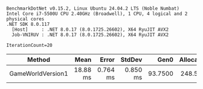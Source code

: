 ```

BenchmarkDotNet v0.15.2, Linux Ubuntu 24.04.2 LTS (Noble Numbat)
Intel Core i7-5500U CPU 2.40GHz (Broadwell), 1 CPU, 4 logical and 2 physical cores
.NET SDK 8.0.117
  [Host]     : .NET 8.0.17 (8.0.1725.26602), X64 RyuJIT AVX2
  Job-VNIRUV : .NET 8.0.17 (8.0.1725.26602), X64 RyuJIT AVX2

IterationCount=20  

```
| Method            | Mean     | Error    | StdDev   | Gen0    | Allocated |
|------------------ |---------:|---------:|---------:|--------:|----------:|
| GameWorldVersion1 | 18.88 ms | 0.764 ms | 0.850 ms | 93.7500 |  248.5 KB |
